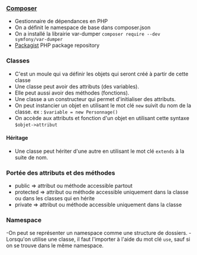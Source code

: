 ### [Composer](https://getcomposer.org/)

- Gestionnaire de dépendances en PHP
- On a définit le namespace de base dans composer.json
- On a installé la librairie var-dumper `composer require --dev symfony/var-dumper`
- [Packagist](https://packagist.org/) PHP package repository

### Classes

- C'est un moule qui va définir les objets qui seront créé à partir de cette classe
- Une classe peut avoir des attributs (des variables).
- Elle peut aussi avoir des méthodes (fonctions).
- Une classe a un constructeur qui permet d'initialiser des attributs.
- On peut instancier un objet en utilisant le mot clé `new` suivit du nom de la classe. ex : `$variable = new Personnage()`
- On accède aux attributs et fonction d'un objet en utilisant cette syntaxe `$objet->attribut`

#### Héritage
- Une classe peut hériter d'une autre en utilisant le mot clé `extends` à la suite de nom.

### Portée des attributs et des méthodes
- public => attribut ou méthode accessible partout
- protected => attribut ou méthode accessible uniquement dans la classe ou dans les classes qui en hérite
- private => attribut ou méthode accessible uniquement dans la classe

### Namespace

-On peut se représenter un namespace comme une structure de dossiers.
-Lorsqu'on utilise une classe, il faut l'importer à l'aide du mot clé `use`, sauf si on se trouve dans le même namespace.

